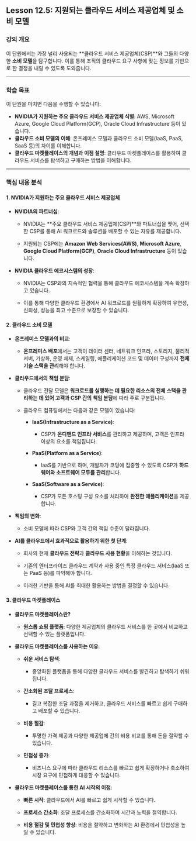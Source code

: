 ## **Lesson 12.5: 지원되는 클라우드 서비스 제공업체 및 소비 모델**

### **강의 개요**

이 단원에서는 가장 널리 사용되는 **클라우드 서비스 제공업체(CSP)**와 그들의 다양한 **소비 모델**을 탐구합니다. 이를 통해 조직의 클라우드 요구 사항에 맞는 정보를 기반으로 한 결정을 내릴 수 있도록 도와줍니다.

---

### **학습 목표**

이 단원을 마치면 다음을 수행할 수 있습니다:

- **NVIDIA가 지원하는 주요 클라우드 서비스 제공업체 식별**: AWS, Microsoft Azure, Google Cloud Platform(GCP), Oracle Cloud Infrastructure 등이 있습니다.
- **클라우드 소비 모델의 이해**: 온프레미스 모델과 클라우드 소비 모델(IaaS, PaaS, SaaS 등)의 차이를 이해합니다.
- **클라우드 마켓플레이스의 개념과 이점 설명**: 클라우드 마켓플레이스를 활용하여 클라우드 서비스를 탐색하고 구매하는 방법을 이해합니다.

---

### **핵심 내용 분석**

#### **1. NVIDIA가 지원하는 주요 클라우드 서비스 제공업체**

- **NVIDIA의 파트너십**:

  - NVIDIA는 **주요 클라우드 서비스 제공업체(CSP)**와 파트너십을 맺어, 선택한 CSP를 통해 AI 워크로드와 솔루션을 배포할 수 있는 자유를 제공합니다.
  
  - 지원되는 CSP에는 **Amazon Web Services(AWS)**, **Microsoft Azure**, **Google Cloud Platform(GCP)**, **Oracle Cloud Infrastructure** 등이 있습니다.

- **NVIDIA 클라우드 에코시스템의 성장**:

  - NVIDIA는 CSP와의 지속적인 협력을 통해 클라우드 에코시스템을 계속 확장하고 있습니다.
  
  - 이를 통해 다양한 클라우드 환경에서 AI 워크로드를 원활하게 확장하여 유연성, 신뢰성, 성능을 최고 수준으로 보장할 수 있습니다.

#### **2. 클라우드 소비 모델**

- **온프레미스 모델과의 비교**:

  - **온프레미스 배포**에서는 고객이 데이터 센터, 네트워크 인프라, 스토리지, 물리적 서버, 가상화, 운영 체제, 스케일링, 애플리케이션 코드 및 데이터 구성까지 **전체 기술 스택을 관리**해야 합니다.
  
- **클라우드에서의 책임 분담**:

  - 클라우드 전달 모델은 **워크로드를 실행하는 데 필요한 리소스의 전체 스택을 관리하는 데 있어 고객과 CSP 간의 책임 분담**에 따라 주로 구분됩니다.
  
  - 클라우드 컴퓨팅에서는 다음과 같은 모델이 있습니다:

    - **IaaS(Infrastructure as a Service)**:
      - CSP가 **온디맨드 인프라 서비스**를 관리하고 제공하며, 고객은 인프라 이상의 요소를 책임집니다.

    - **PaaS(Platform as a Service)**:
      - IaaS를 기반으로 하며, 개발자가 코딩에 집중할 수 있도록 CSP가 **하드웨어와 소프트웨어 모두를 관리**합니다.

    - **SaaS(Software as a Service)**:
      - CSP가 모든 호스팅 구성 요소를 처리하여 **완전한 애플리케이션**을 제공합니다.

- **책임의 변화**:

  - 소비 모델에 따라 CSP와 고객 간의 책임 수준이 달라집니다.

- **AI를 클라우드에서 효과적으로 활용하기 위한 첫 단계**:

  - 회사의 현재 **클라우드 전략**과 **클라우드 사용 현황**을 이해하는 것입니다.
  
  - 기존의 엔터프라이즈 클라우드 계약과 사용 중인 특정 클라우드 서비스(IaaS 또는 PaaS 등)를 파악해야 합니다.
  
  - 이러한 기반을 통해 AI를 최대한 활용하는 방법을 결정할 수 있습니다.

#### **3. 클라우드 마켓플레이스**

- **클라우드 마켓플레이스란?**

  - **원스톱 쇼핑 플랫폼**: 다양한 제공업체의 클라우드 서비스를 한 곳에서 비교하고 선택할 수 있는 플랫폼입니다.

- **클라우드 마켓플레이스를 사용하는 이유**:

  - **쉬운 서비스 탐색**:
    - 중앙화된 플랫폼을 통해 다양한 클라우드 서비스를 발견하고 탐색하기 쉬워집니다.

  - **간소화된 조달 프로세스**:
    - 길고 복잡한 조달 과정을 제거하고, 클라우드 서비스를 빠르고 쉽게 구매하고 배포할 수 있습니다.

  - **비용 절감**:
    - 투명한 가격 제공과 다양한 제공업체 간의 비용 비교를 통해 돈을 절약할 수 있습니다.

  - **민첩성 증가**:
    - 비즈니스 요구에 따라 클라우드 리소스를 빠르고 쉽게 확장하거나 축소하여 시장 요구에 민첩하게 대응할 수 있습니다.

- **클라우드 마켓플레이스를 통한 AI 시작의 이점**:

  - **빠른 시작**: 클라우드에서 AI를 빠르고 쉽게 시작할 수 있습니다.
  
  - **프로세스 간소화**: 조달 프로세스를 간소화하여 시간과 노력을 절약합니다.
  
  - **비용 절감 및 민첩성 향상**: 비용을 절약하고 변화하는 AI 환경에서 민첩성을 높일 수 있습니다.
